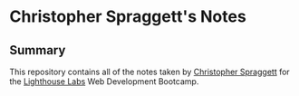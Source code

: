 # Christopher Spraggett's Notes

## Summary

This repository contains all of the notes taken by [Christopher Spraggett](https://github.com/cspraggett) for the [Lighthouse Labs](lighthouselabs.ca) Web Development Bootcamp.
